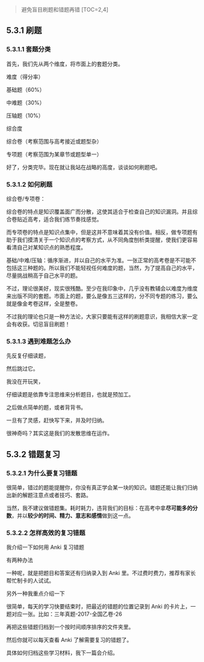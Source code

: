 
> 避免盲目刷题和错题再错
[TOC=2,4]
## 5.3.1 刷题

### 5.3.1.1 套题分类

首先，我们先从两个维度，将市面上的套题分类。

难度（得分率）

基础题（60%）

中难题（30%）

压轴题（10%）

综合度

综合卷（考察范围与高考接近或题型杂）

专项题（考察范围为某章节或题型单一）

好了，分类完毕。现在就让我站在战略的高度，谈谈如何刷题吧。

### 5.3.1.2 如何刷题

综合卷/专项卷：

综合卷的特点是知识覆盖面广而分散，这使其适合于检查自己的知识漏洞。并且综合卷贴近高考，适合我们练节奏找感觉。

而专项卷的特点是知识点集中，但是这并不意味着其没有价值。相反，做专项题有助于我们摸清关于一个知识点的考察方式，从不同角度刨析类提醒，使我们更容易看清自己对某知识点的熟悉程度。

基础/中难/压轴：循序渐进，并以自己的水平为准。一张正常的高考卷是不可能不包括这三种题的。所以我们不能轻视任何难度的题，当然，为了提高自己的水平，尽量挑战稍高于自己水平的题。

不过，理论很美好，现实很残酷。至少在我印象中，几乎没有教辅会以难度为维度来出版不同的套题。市面上的题，要么是像五三这样的，分不同专题的练习，要么就是像金考卷这样，全是整卷。

不过我的理论也只是一种方法论，大家只要能有这样的刷题意识，我相信大家一定会有收获。切忌盲目刷题！

### 5.3.1.3 遇到难题怎么办

先反复仔细读题，

然后跳过它。

我没在开玩笑，

仔细读题是依靠专注思维来分析题目，也就是预加工。

之后做点简单的题，或者背背书。

一旦有了灵感，赶快写下来，并及时归纳。

很神奇吗？其实这是我们的发散思维在运作。

## 5.3.2 错题复习

### 5.3.2.1 为什么要复习错题

很简单，错过的题能提醒你，你没有真正学会某一块的知识。错题还能让我们归纳出新的解题注意点或者技巧、套路。

当然，我不建议做错题集。耗时耗力，违背我们的目标：在高考中拿**尽可能多的分数**，并以**较少的时间、精力、意志和感情**做到这一点。

### 5.3.2.2 怎样高效的复习错题

我介绍一下如何用 Anki 复习错题

有两种办法

一种呢，就是把题目和答案还有归纳录入到 Anki 里。不过费时费力，推荐有家长帮忙制卡的人试试。

另外一种我重点介绍一下

 很简单，每天的学习快要结束时，把最近的错题的位置记录到 Anki 的卡片上，一题对应一张。比如：三年真题-2017-全国乙卷-26

再把这些错题归档到一个按时间顺序排序的文件夹里。

然后你就可以每天查看 Anki 了解需要复习的错题了。

具体如何归档这些学习材料，我下一篇会介绍。



